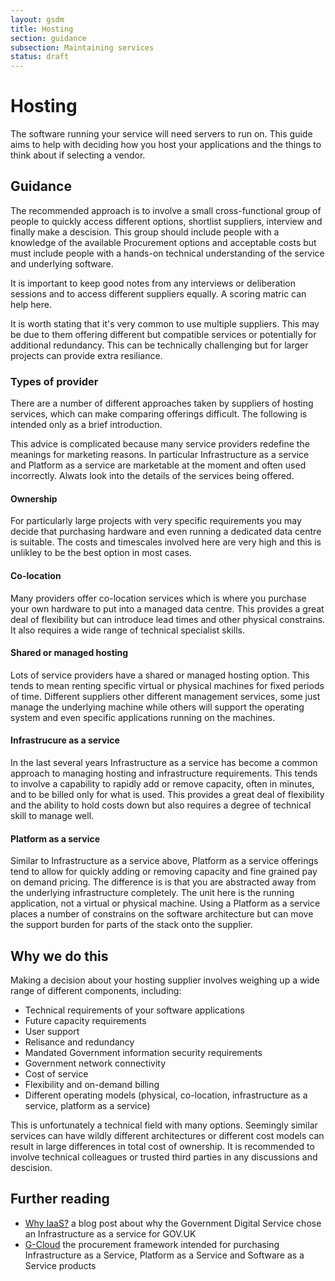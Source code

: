 ```yaml
---
layout: gsdm
title: Hosting
section: guidance
subsection: Maintaining services
status: draft
---
```

    
# Hosting
The software running your service will need servers to run on. This
guide aims to help with deciding how you host your applications and the
things to think about if selecting a vendor.

## Guidance

The recommended approach is to involve a small cross-functional group of
people to quickly access different options, shortlist suppliers,
interview  and finally make a descision. This group should include people with a
knowledge of the available Procurement options and acceptable costs but
must include people with a hands-on technical understanding of the service and
underlying software.

It is important to keep good notes from any interviews or deliberation
sessions and to access different suppliers equally. A scoring matric can
help here.

It is worth stating that it's very common to use multiple suppliers.
This may be due to them offering different but compatible services or
potentially for additional redundancy. This can be technically
challenging but for larger projects can provide extra resiliance.

### Types of provider

There are a number of different approaches taken by suppliers of hosting
services, which can make comparing offerings difficult. The following is
intended only as a brief introduction.

This advice is complicated because many service providers redefine the
meanings for marketing reasons. In particular Infrastructure as a
service and Platform as a service are marketable at the moment and often
used incorrectly. Alwats look into the details of the services being
offered.

#### Ownership

For particularly large projects with very specific requirements you may
decide that purchasing hardware and even running a dedicated data centre
is suitable. The costs and timescales involved here are very high and
this is unlikley to be the best option in most cases.

#### Co-location

Many providers offer co-location services which is where you purchase
your own hardware to put into a managed data centre. This provides a
great deal of flexibility but can introduce lead times and other
physical constrains. It also requires a wide range of technical
specialist skills. 

#### Shared or managed hosting

Lots of service providers have a shared or managed hosting option. This
tends to mean renting specific virtual or physical machines for fixed
periods of time. Different suppliers other different management
services, some just manage the underlying machine while others will
support the operating system and even specific applications running on
the machines.

#### Infrastrucure as a service

In the last several years Infrastructure as a service has become a
common approach to managing hosting and infrastructure requirements.
This tends to involve a capability to rapidly add or remove capacity,
often in minutes, and to be billed only for what is used. This provides
a great deal of flexibility and the ability to hold costs down but also
requires a degree of technical skill to manage well. 

#### Platform as a service

Similar to Infrastructure as a service above, Platform as a service
offerings tend to allow for quickly adding or removing capacity and fine
grained pay on demand pricing. The difference is is that you are
abstracted away from the underlying infrastructure completely. The unit
here is the running application, not a virtual or physical machine.
Using a Platform as a service places a number of constrains on the
software architecture but can move the support burden for parts of the
stack onto the supplier.

## Why we do this

Making a decision about your hosting supplier involves weighing up a
wide range of different components, including:

* Technical requirements of your software applications
* Future capacity requirements
* User support
* Relisance and redundancy
* Mandated Government information security requirements
* Government network connectivity
* Cost of service
* Flexibility and on-demand billing
* Different operating models (physical, co-location, infrastructure as a service,
  platform as a service)

This is unfortunately a technical field with many options. Seemingly
similar services can have wildly different architectures or different
cost models can result in large differences in total cost of ownership.
It is recommended to involve technical colleagues or trusted third
parties in any discussions and descision.

## Further reading

* [Why IaaS?](http://digital.cabinetoffice.gov.uk/2012/09/25/why-iaas/)
  a blog post about why the Government Digital Service chose an
  Infrastructure as a service for GOV.UK
* [G-Cloud](http://gcloud.civilservice.gov.uk/) the procurement
  framework intended for purchasing Infrastructure as a Service,
  Platform as a Service and Software as a Service products
